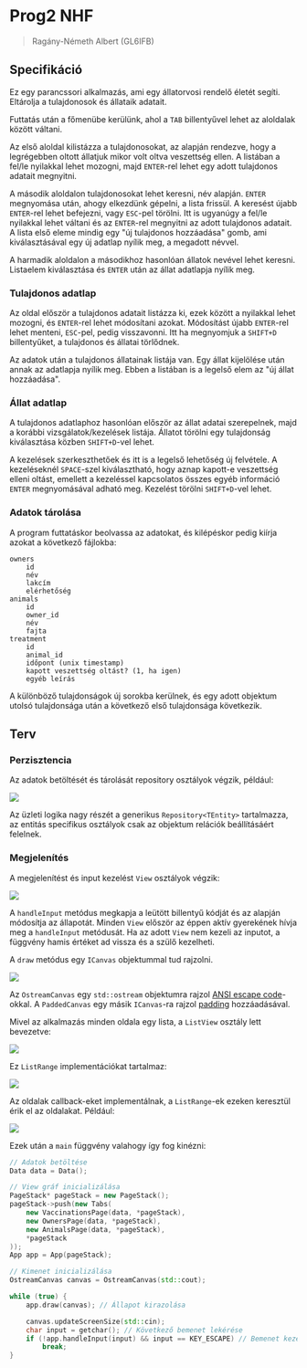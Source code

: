 # Prog2 NHF

> Ragány-Németh Albert (GL6IFB)

## Specifikáció

Ez egy parancssori alkalmazás, ami egy állatorvosi rendelő életét segíti. Eltárolja a tulajdonosok és állataik adatait.

Futtatás után a főmenübe kerülünk, ahol a `TAB` billentyűvel lehet az aloldalak között váltani.

Az első aloldal kilistázza a tulajdonosokat, az alapján rendezve, hogy a legrégebben oltott állatjuk mikor volt oltva
veszettség ellen.
A listában a fel/le nyilakkal lehet mozogni, majd `ENTER`-rel lehet egy adott tulajdonos adatait megnyitni.

A második aloldalon tulajdonosokat lehet keresni, név alapján.
`ENTER` megnyomása után, ahogy elkezdünk gépelni, a lista frissül. A keresést újabb `ENTER`-rel lehet befejezni,
vagy `ESC`-pel törölni.
Itt is ugyanúgy a fel/le nyilakkal lehet váltani és az `ENTER`-rel megnyitni az adott tulajdonos adatait.
A lista első eleme mindig egy "új tulajdonos hozzáadása" gomb, ami kiválasztásával egy új adatlap nyílik meg, a megadott
névvel.

A harmadik aloldalon a másodikhoz hasonlóan állatok nevével lehet keresni. Listaelem kiválasztása és `ENTER` után az
állat adatlapja nyílik meg.

### Tulajdonos adatlap

Az oldal először a tulajdonos adatait listázza ki, ezek között a nyilakkal lehet mozogni, és `ENTER`-rel lehet
módosítani azokat. Módosítást újabb `ENTER`-rel lehet menteni, `ESC`-pel, pedig visszavonni.
Itt ha megnyomjuk a `SHIFT+D` billentyűket, a tulajdonos és állatai törlődnek.

Az adatok után a tulajdonos állatainak listája van. Egy állat kijelölése után annak az adatlapja nyílik meg. Ebben a
listában is a legelső elem az "új állat hozzáadása".

### Állat adatlap

A tulajdonos adatlaphoz hasonlóan először az állat adatai szerepelnek, majd a korábbi vizsgálatok/kezelések listája.
Állatot törölni egy tulajdonság kiválasztása közben `SHIFT+D`-vel lehet.

A kezelések szerkeszthetőek és itt is a legelső lehetőség új felvétele.
A kezeléseknél `SPACE`-szel kiválasztható, hogy aznap kapott-e veszettség elleni oltást, emellett a kezeléssel
kapcsolatos összes egyéb információ `ENTER` megnyomásával adható meg.
Kezelést törölni `SHIFT+D`-vel lehet.

### Adatok tárolása

A program futtatáskor beolvassa az adatokat, és kilépéskor pedig kiírja azokat a következő fájlokba:

```
owners
	id
	név
	lakcím
	elérhetőség
animals
	id
	owner_id
	név
	fajta
treatment
	id
	animal_id
	időpont (unix timestamp)
	kapott veszettség oltást? (1, ha igen)
	egyéb leírás
```

A különböző tulajdonságok új sorokba kerülnek, és egy adott objektum utolsó tulajdonsága után a következő első
tulajdonsága következik.

## Terv

### Perzisztencia

Az adatok betöltését és tárolását repository osztályok végzik, például:

![](doxygen/html/classRepository__inherit__graph_org.svg)

Az üzleti logika nagy részét a generikus `Repository<TEntity>` tartalmazza, az entitás specifikus osztályok csak az
objektum relációk beállításáért felelnek.

### Megjelenítés

A megjelenítést és input kezelést `View` osztályok végzik:

![](doxygen/html/classView__inherit__graph_org.svg)

A `handleInput` metódus megkapja a leütött billentyű kódját és az alapján módosítja az állapotát. Minden `View` először
az éppen aktív gyerekének hívja meg a `handleInput` metódusát. Ha az adott `View` nem kezeli az inputot, a függvény
hamis értéket ad vissza és a szülő kezelheti.

A `draw` metódus egy `ICanvas` objektummal tud rajzolni.

![](doxygen/html/classICanvas__inherit__graph_org.svg)

Az `OstreamCanvas` egy `std::ostream` objektumra
rajzol [ANSI escape code](https://en.wikipedia.org/wiki/ANSI_escape_code)-okkal.
A `PaddedCanvas` egy másik `ICanvas`-ra rajzol [padding](https://developer.mozilla.org/en-US/docs/Web/CSS/padding)
hozzáadásával.

Mivel az alkalmazás minden oldala egy lista, a `ListView` osztály lett bevezetve:

![](doxygen/html/classListView__inherit__graph_org.svg)

Ez `ListRange` implementációkat tartalmaz:

![](doxygen/html/classListRange__inherit__graph_org.svg)

Az oldalak callback-eket implementálnak, a `ListRange`-ek ezeken keresztül érik el az oldalakat. Például:

![](doxygen/html/classCreateEntityCallback__inherit__graph_org.svg)

Ezek után a `main` függvény valahogy így fog kinézni:

```cpp
// Adatok betöltése
Data data = Data();

// View gráf inicializálása
PageStack* pageStack = new PageStack();
pageStack->push(new Tabs(
    new VaccinationsPage(data, *pageStack),
    new OwnersPage(data, *pageStack),
    new AnimalsPage(data, *pageStack),
    *pageStack
));
App app = App(pageStack);

// Kimenet inicializálása
OstreamCanvas canvas = OstreamCanvas(std::cout);

while (true) {
    app.draw(canvas); // Állapot kirazolása

    canvas.updateScreenSize(std::cin);
    char input = getchar(); // Következő bemenet lekérése
    if (!app.handleInput(input) && input == KEY_ESCAPE) // Bemenet kezelése, állapot frissítése
        break;
}
```
